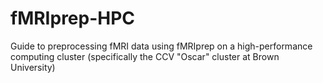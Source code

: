 # fMRIprep-HPC
Guide to preprocessing fMRI data using fMRIprep on a high-performance computing cluster (specifically the CCV "Oscar" cluster at Brown University)
